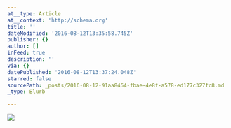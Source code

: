 ```yaml
---
at__type: Article
at__context: 'http://schema.org'
title: ''
dateModified: '2016-08-12T13:35:58.745Z'
publisher: {}
author: []
inFeed: true
description: ''
via: {}
datePublished: '2016-08-12T13:37:24.048Z'
starred: false
sourcePath: _posts/2016-08-12-91aa8464-fbae-4e8f-a578-ed177c327fc8.md
_type: Blurb

---
```

![](https://the-grid-user-content.s3-us-west-2.amazonaws.com/da712f69-ed36-4e11-8c27-ef493128681c.jpg)